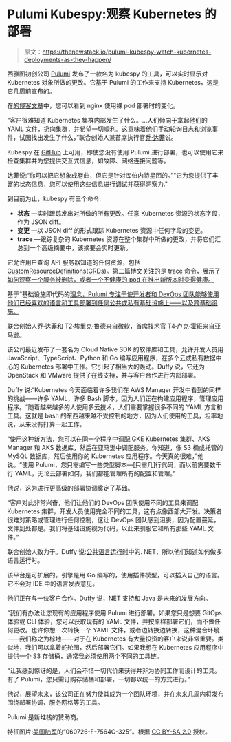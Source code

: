 # Pulumi Kubespy:观察 Kubernetes 的部署

> 原文：<https://thenewstack.io/pulumi-kubespy-watch-kubernetes-deployments-as-they-happen/>

西雅图初创公司 [Pulumi](https://www.pulumi.com/) 发布了一款名为 kubespy 的工具，可以实时显示对 Kubernetes 对象所做的更改。它基于 Pulumi 的工作来支持 Kubernetes，这是它几周前宣布的。

在[的博客文章](https://blog.pulumi.com/kubespy-and-the-lifecycle-of-a-kubernetes-pod-in-four-images)中，您可以看到 nginx 使用裸 pod 部署时的变化。

“客户很难知道 Kubernetes 集群内部发生了什么。…人们倾向于拿起他们的 YAML 文件，扔向集群，并希望一切顺利。这意味着他们手动轮询日志和浏览事件，试图找出发生了什么，”联合创始人兼首席执行官[乔·达菲](https://github.com/joeduffy)说。

Kubespy 在 [GitHub](https://github.com/pulumi/kubespy) 上可用，即使您没有使用 Pulumi 进行部署，也可以使用它来检查集群并为您提供交互式信息，如故障、网络连接问题等。

达菲说:“你可以把它想象成卷曲，但它是针对库伯内特星团的。”"它为您提供了丰富的状态信息，您可以使用这些信息进行调试并获得洞察力."

到目前为止，kubespy 有三个命令:

*   **状态** —实时跟踪发出对所做的所有更改。任意 Kubernetes 资源的状态字段，作为 JSON diff。
*   **变更** —以 JSON diff 的形式跟踪 Kubernetes 资源中任何字段的变更。
*   **trace** —跟踪复杂的 Kubernetes 资源在整个集群中所做的更改，并将它们汇总到一个高级摘要中，该摘要会实时更新。

它允许用户查询 API 服务器知道的任何资源，包括[CustomResourceDefinitions(CRDs)](https://kubernetes.io/docs/tasks/access-kubernetes-api/custom-resources/custom-resource-definitions/)。第二篇博文[关注的是 trace 命令，展示了如何观察一个服务被删除，或者一个不健康的 pod 在推出新版本时变得健康。](https://blog.pulumi.com/kubespy-trace-a-real-time-view-into-the-heart-of-a-kubernetes-service)

基于“基础设施即代码的[理念，Pulumi 专注于使开发者和 DevOps 团队能够使用他们已经喜欢的语言和工具部署到任何公共或私有基础设施上——以及跨基础设施。](https://thenewstack.io/pulumi-using-languages-to-program-across-clouds/)

联合创始人乔·达菲和 T2·埃里克·鲁德来自微软，首席技术官 T4·卢克·霍班来自亚马逊。

该公司最近发布了一套名为 Cloud Native SDK 的软件库和工具，允许开发人员用 JavaScript、TypeScript、Python 和 Go 编写应用程序，在多个云或私有数据中心的 Kubernetes 部署中工作。它引起了相当大的轰动。Duffy 说，它还为 OpenStack 和 VMware 提供了在线支持，并与客户合作进行内部部署。

Duffy 说:“Kubernetes 今天面临着许多我们在 AWS Manager 开发中看到的同样的挑战——许多 YAML，许多 Bash 脚本，因为人们正在构建应用程序，管理应用程序。“随着越来越多的人使用多云技术，人们需要掌握很多不同的 YAML 方言和工具。这就是 bash 的东西越来越不受控制的地方，因为人们使用的工具，坦率地说，从来没有打算一起工作。

“使用这种新方法，您可以在同一个程序中调配 GKE Kubernetes 集群、AKS Manager 和 AKS 数据库，然后在亚马逊中调配服务。你知道，像 S3 桶或托管的 MySQL 数据库，然后使用你的 Kubernetes 应用程序。今天真的很难，”他说。“使用 Pulumi，您只需编写一些类型脚本—[只需几]行代码，而以前需要数千行 YAML，无论云部署如何，我们都能管理所有的配置和管理。”

他说，这为进行更高级的部署协调奠定了基础。

“客户对此非常兴奋，他们让他们的 DevOps 团队使用不同的工具来调配 Kubernetes 集群，开发人员使用完全不同的工具，这有点像西部大开发。决策者很难对策略或管理进行任何控制，这让 DevOps 团队感到沮丧，因为配置蔓延，文件到处都是。我们将基础设施视为代码，以此来驯服它和所有那些 YAML 文件。”

联合创始人致力于。Duffy 说:[公共语言运行时](https://docs.microsoft.com/en-us/dotnet/standard/clr)中的. NET，所以他们知道如何做多语言运行时。

该平台是可扩展的。引擎是用 Go 编写的，使用插件模型，可以插入自己的语言。它不会对 IDE 中的语言发表意见。

他们正在与一位客户合作。Duffy 说，NET 支持和 Java 是未来的发展方向。

“我们有办法让您现有的应用程序使用 Pulumi 进行部署。如果您只是想要 GitOps 体验或 CLI 体验，您可以获取现有的 YAML 文件，并按原样部署它们，而不做任何更改。也许你想一次转换一个 YAML 文件，或者边转换边转换，这种混合环境——我们称之为棕地——对于在 Kubernetes 有大量投资的客户来说非常重要。类似地，我们可以拿着舵轮图，然后部署它们。如果我想在 Kubernetes 应用程序中提供一个 S3 存储桶，通常我必须使用两个不同的工具链。

“让我感到惊讶的是，人们会不惜一切代价来获得并非为协同工作而设计的工具。有了 Pulumi，您只需订购存储桶和部署，一切都以统一的方式进行。”

他说，展望未来，该公司正在努力使其成为一个团队环境，并在未来几周内将发布围绕部署协调、服务网格等的工具。

Pulumi 是新堆栈的赞助商。

特征图片:[美国陆军](https://www.flickr.com/photos/soldiersmediacenter/)的“060726-F-7564C-325”。根据 [CC BY-SA 2.0](https://creativecommons.org/licenses/by/2.0/) 授权。

<svg xmlns:xlink="http://www.w3.org/1999/xlink" viewBox="0 0 68 31" version="1.1"><title>Group</title> <desc>Created with Sketch.</desc></svg>